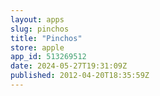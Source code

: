 ```yaml
---
layout: apps
slug: pinchos
title: "Pinchos"
store: apple
app_id: 513269512
date: 2024-05-27T19:31:09Z
published: 2012-04-20T18:35:59Z
---
```

